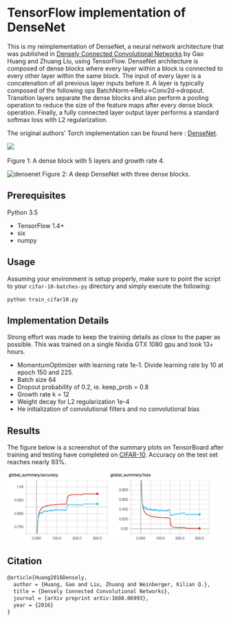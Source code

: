 # TensorFlow implementation of DenseNet

This is my reimplementation of DenseNet, a neural network architecture that was published in [Densely Connected Convolutional Networks](http://arxiv.org/abs/1608.06993) by Gao Huang and Zhuang Liu, using TensorFlow.  DenseNet architecture is composed of dense blocks where every layer within a block is connected to every other layer within the same block.  The input of every layer is a concatenation of all previous layer inputs before it.  A layer is typically composed of the following ops BatchNorm->Relu->Conv2d->dropout.  Transition layers separate the dense blocks and also perform a pooling operation to reduce the size of the feature maps after every dense block operation.  Finally, a fully connected layer output layer performs a standard softmax loss with L2 regularization.

The original authors' Torch implementation can be found here : [DenseNet](https://github.com/liuzhuang13/DenseNet).

<img src="https://cloud.githubusercontent.com/assets/8370623/17981494/f838717a-6ad1-11e6-9391-f0906c80bc1d.jpg" width="480">

Figure 1: A dense block with 5 layers and growth rate 4. 

![densenet](https://cloud.githubusercontent.com/assets/8370623/17981496/fa648b32-6ad1-11e6-9625-02fdd72fdcd3.jpg)
Figure 2: A deep DenseNet with three dense blocks. 

## Prerequisites

Python 3.5

* TensorFlow 1.4+
* six
* numpy

## Usage

Assuming your environment is setup properly, make sure to point the script to your `cifar-10-batches-py` directory and simply execute the following:

```
python train_cifar10.py
```

## Implementation Details

Strong effort was made to keep the training details as close to the paper as possible.  This was trained on a single Nvidia GTX 1080 gpu and took 13+ hours.

* MomentumOptimizer with learning rate 1e-1.  Divide learning rate by 10 at epoch 150 and 225.
* Batch size 64
* Dropout probability of 0.2, ie. keep_prob = 0.8
* Growth rate k = 12
* Weight decay for L2 regularization 1e-4
* He initialization of convolutional filters and no convolutional bias

## Results

The figure below is a screenshot of the summary plots on TensorBoard after training and testing have completed on [CIFAR-10](https://www.cs.toronto.edu/~kriz/cifar.html).  Accuracy on the test set reaches nearly 93%.

![tensorboard summary](densenet_tensorboard_cifar10.png)

## Citation

```
@article{Huang2016Densely,
  author = {Huang, Gao and Liu, Zhuang and Weinberger, Kilian Q.},
  title = {Densely Connected Convolutional Networks},
  journal = {arXiv preprint arXiv:1608.06993},
  year = {2016}
}
```

